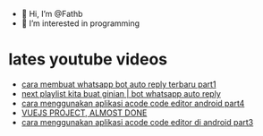 - 👋 Hi, I’m @Fathb
- 👀 I’m interested in programming

# lates youtube videos
<!-- YOUTUBE:START -->
- [cara membuat whatsapp bot auto reply terbaru part1](https://www.youtube.com/watch?v=W_B94gccLAo)
- [next playlist kita buat ginian | bot whatsapp auto reply](https://www.youtube.com/watch?v=rzlTpqOvFuQ)
- [cara menggunakan aplikasi acode code editor android part4](https://www.youtube.com/watch?v=70lVsebzzGo)
- [VUEJS PROJECT, ALMOST DONE](https://www.youtube.com/watch?v=hEw9OfmcaZo)
- [cara menggunakan aplikasi acode code editor di android part3](https://www.youtube.com/watch?v=ak8yHrRxTSU)
<!-- YOUTUBE:END -->

<!---
Fathb/Fathb is a ✨ special ✨ repository because its `README.md` (this file) appears on your GitHub profile.
You can click the Preview link to take a look at your changes.
--->
